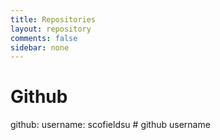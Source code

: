 ```yaml
---
title: Repositories
layout: repository
comments: false
sidebar: none
---
```

# Github
github:
  username: scofieldsu  # github username
